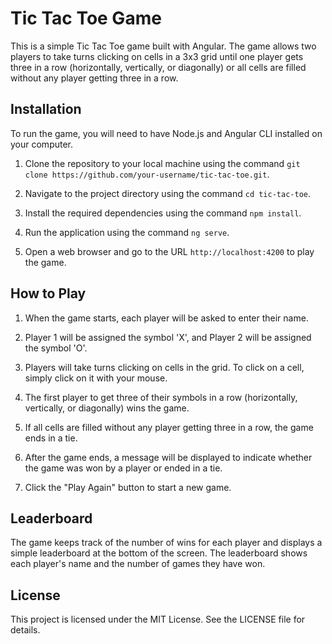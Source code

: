 # Tic Tac Toe Game

This is a simple Tic Tac Toe game built with Angular. The game allows two players to take turns clicking on cells in a 3x3 grid until one player gets three in a row (horizontally, vertically, or diagonally) or all cells are filled without any player getting three in a row.

## Installation

To run the game, you will need to have Node.js and Angular CLI installed on your computer.

1. Clone the repository to your local machine using the command `git clone https://github.com/your-username/tic-tac-toe.git`.

2. Navigate to the project directory using the command `cd tic-tac-toe`.

3. Install the required dependencies using the command `npm install`.

4. Run the application using the command `ng serve`.

5. Open a web browser and go to the URL `http://localhost:4200` to play the game.

## How to Play

1. When the game starts, each player will be asked to enter their name.

2. Player 1 will be assigned the symbol 'X', and Player 2 will be assigned the symbol 'O'.

3. Players will take turns clicking on cells in the grid. To click on a cell, simply click on it with your mouse.

4. The first player to get three of their symbols in a row (horizontally, vertically, or diagonally) wins the game.

5. If all cells are filled without any player getting three in a row, the game ends in a tie.

6. After the game ends, a message will be displayed to indicate whether the game was won by a player or ended in a tie.

7. Click the "Play Again" button to start a new game.

## Leaderboard

The game keeps track of the number of wins for each player and displays a simple leaderboard at the bottom of the screen. The leaderboard shows each player's name and the number of games they have won.

## License

This project is licensed under the MIT License. See the LICENSE file for details.
